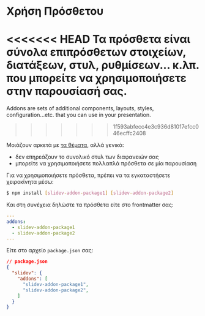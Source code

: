 # Χρήση Πρόσθετου

<<<<<<< HEAD
Τα πρόσθετα είναι σύνολα επιπρόσθετων στοιχείων, διατάξεων, στυλ, ρυθμίσεων... κ.λπ. που μπορείτε να χρησιμοποιήσετε στην παρουσίασή σας.
=======
Addons are sets of additional components, layouts, styles, configuration...etc. that you can use in your presentation.
>>>>>>> 1f593abfecc4e3c936d81017efcc046ecffc2408

Μοιάζουν αρκετά με [τα θέματα](/themes/use), αλλά γενικά:

* δεν επηρεάζουν το συνολικό στυλ των διαφανειών σας
* μπορείτε να χρησιμοποιήσετε πολλαπλά πρόσθετα σε μία παρουσίαση

Για να χρησιμοποιήσετε πρόσθετα, πρέπει να τα εγκαταστήσετε χειροκίνητα μέσω:

```bash
$ npm install [slidev-addon-package1] [slidev-addon-package2]
```

Και στη συνέχεια δηλώστε τα πρόσθετα είτε στο frontmatter σας:

```yaml
---
addons:
  - slidev-addon-package1
  - slidev-addon-package2
---
```

Είτε στο αρχείο `package.json` σας:

```json
// package.json
{
  "slidev": {
    "addons": [
      "slidev-addon-package1",
      "slidev-addon-package2",
    ]
  }
}
```
